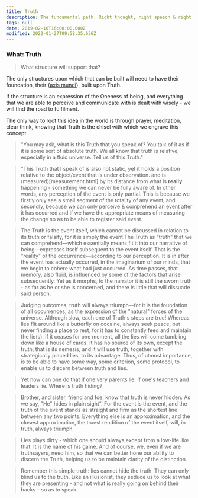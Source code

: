 ```yaml
---
title: Truth
description: The fundamental path. Right thought, right speech & right action.
tags: null
date: 2019-02-10T16:00:00.000Z
modified: 2022-01-27T09:58:35.636Z
---
```


### What: Truth

> What structure will support that?

The only structures upon which that can be built will need to have their foundation, their {[axis mundi](axis_mundi.html)}, built upon Truth.

If the structure is an expression of the Oneness of being, and everything that we are able to perceive and communicate with is dealt with wisely - we will find the road to fulfilment.

The only way to root this idea in the world is through prayer, meditation, clear think, knowing that Truth is the chisel with which we engrave this concept.

> "You may ask, what is this Truth that you speak of? You talk of it as if it is some sort of absolute truth. We all know that truth is relative, especially in a fluid universe. Tell us of this Truth."

> "This Truth that I speak of is also not static, yet it holds a position relative to the object/event that is under observation. and is (measured)[measurement.html] by its distance from what is **really** happening - something we can never be fully aware of. In other words, any perception of the event is only partial. This is because we firstly only see a small segment of the totality of any event, and secondly, because we can only perceive & comprehend an event after it has occurred and if we have the appropriate means of measuring the change so as to be able to register said event.

> The Truth is the event itself, which cannot be discussed in relation to its truth or falsity, for it is simply the event.The Truth as "truth" that we can comprehend&mdash;which essentially means fit it into our narrative of being&mdash;expresses itself subsequent to the event itself. That is the "reality" of the occurrence&mdash;according to our perception. It is in after the event has actually occurred, in the imaginarium of our minds, that we begin to cohere what had just occurred. As time passes, that memory, also fluid, is influenced by some of the factors that arise subsequently. Yet as it morphs, to the narrator it is still the sworn truth - as far as he or she is concerned, and there is little that will dissuade said person.

> Judging outcomes, truth will always triumph&mdash;for it is the foundation of all occurrences, as the expression of the "natural" forces of the universe. Although slow, each one of Truth's steps are true! Whereas lies flit around like a butterfly on cocaine, always seek peace, but never finding a place to rest, for it has to constantly feed and maintain the lie(s). If it ceases for one moment, all the lies will come tumbling down like a house of cards. It has no source of its own, except the truth, that is its nemesis, and it will use truth, together with strategically placed lies, to its advantage. Thus, of utmost importance, is to be able to have some way, some criterion, some protocol, to enable us to discern between truth and lies.

> Yet how can one do that if one very parents lie. If one's teachers and leaders lie. Where is truth hiding?

> Brother, and sister, friend and foe, know that truth is never hidden. As we say, "He" hides in plain sight". For the event is the event, and the truth of the event stands as straight and firm as the shortest line between any two points. Everything else is an approximation, and the closest approximation, the truest rendition of the event itself, will, in truth, always triumph.

> Lies plays dirty - which one should always except from a low-life like that. It is the name of his game. And of course, we, even if we are truthsayers, need him, so that we can better hone our ability to discern the Truth, helping us to be maintain clarity of the distinction.

> Remember this simple truth: lies cannot hide the truth. They can only blind us to the truth. Like an illusionist, they seduce us to look at what they are presenting - and not what is really going on behind their backs &ndash; so as to speak.
